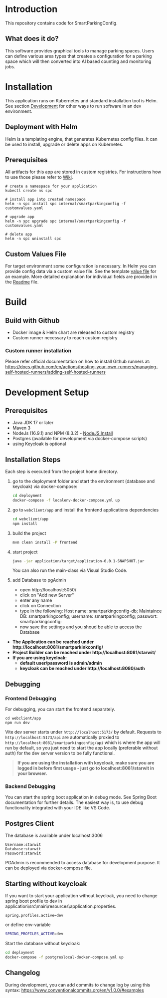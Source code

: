 # Introduction
This repository contains code for SmartParkingConfig. 

## What does it do?
This software provides graphical tools to manage parking spaces. Users can define various area types that creates a configuration for a parking space which will then converted into AI based counting and monitoring jobs.

# Installation
This application runs on Kubernetes and standard installation tool is Helm. See section [Development](#development-setup) for other ways to run software in an dev environment.

## Deployment with Helm
Helm is a templating engine, that generates Kubernetes config files. It can be used to install, upgrade or delete apps on Kubernetes.

## Prerequisites
All artifacts for this app are stored in custom registries. For instructions how to use those please refer to [Wiki](https://dev.azure.com/starwit/Smart%20Parking/_wiki/wikis/Smart-Parking.wiki/97/Build-Infrastructure).

    # create a namespace for your application
    kubectl create ns spc
    
    # install app into created namespace
    helm -n spc install spc internal/smartparkingconfig -f customvalues.yaml

    # upgrade app
    helm -n spc upgrade spc internal/smartparkingconfig -f customvalues.yaml

    # delete app
    helm -n spc uninstall spc

## Custom Values File
For target environment some configuration is necessary. In Helm you can provide config data via a custom value file. See the template [value file](deployment/helm/smartparkingconfig/values-local-tpl.yaml) for an example. More detailed explanation for individual fields are provided in the [Readme](deployment/helm/smartparkingconfig/Readme.md) file.

# Build

## Build with Github
* Docker image & Helm chart are released to custom registry
* Custom runner necessary to reach custom registry

### Custom runner installation
Please refer official documentation on how to install Github runners at:
https://docs.github.com/en/actions/hosting-your-own-runners/managing-self-hosted-runners/adding-self-hosted-runners

# Development Setup
## Prerequisites

* Java JDK 17 or later
* Maven 3
* NodeJs (16.9.1) and NPM (8.3.2) - [NodeJS Install](https://nodejs.org/en/download/package-manager/)
* Postgres (available for development via docker-compose scripts)
* using Keycloak is optional

## Installation Steps

Each step is executed from the project home directory.

1) go to the deployment folder and start the environment (database and keycloak) via docker-compose:

    ```bash
    cd deployment
    docker-compose -f localenv-docker-compose.yml up
    ```

2) go to `webclient/app` and install the frontend applications dependencies

    ```bash
    cd webclient/app
    npm install
    ```

3) build the project

    ```bash
    mvn clean install -P frontend
    ```

4) start project

    ```bash
    java -jar application/target/application-0.0.1-SNAPSHOT.jar
    ```
   You can also run the main-class via Visual Studio Code.

5) add Database to pgAdmin

    * open http://localhost:5050/ 
    * click on "Add new Server"
    * enter any name
    * click on Connection
    * type in the following:
    Host name: smartparkingconfig-db;
    Maintaince DB: smartparkingconfig;
    username: smartparkingconfig;
    passwort: smartparkingconfig:
    * now save the settings and you shoud be able to access the Database

* **The Application can be reached under http://localhost:8081/smartparkinkconfig/**
* **Project Builder can be reached under http://localhost:8081/starwit/**
* **If you are using keycloak:**
    * **default user/password is admin/admin**
    * **keycloak can be reached under http://localhost:8080/auth**

## Debugging

### Frontend Debugging

For debugging, you can start the frontend separately.

```shell
cd webclient/app
npm run dev
```
Vite dev server starts under `http://localhost:5173/` by default.
Requests to `http://localhost:5173/api` are automatically proxied to `http://localhost:8081/smartparkingconfig/api` which is where the app will run by default, so you just need to start the app locally (preferable without auth) for the dev server version to be fully functional.

> **If you are using the installation with keycloak, make sure you are logged in before first usage - just go to localhost:8081/starwit in your browser.**

### Backend Debugging

You can start the spring boot application in debug mode. See Spring Boot documentation for further details. The easiest way is, to use debug functionality integrated with your IDE like VS Code.

## Postgres Client

The database is available under localhost:3006

```
Username:starwit
Database:starwit
Password:starwit
```
PGAdmin is recommended to access database for development purpose. It can be deployed via docker-compose file.

## Starting without keycloak

If you want to start your application without keycloak, you need to change spring boot profile to dev in application\src\main\resources\application.properties.

```properties
spring.profiles.active=dev
```

or define env-variable

```bash
SPRING_PROFILES_ACTIVE=dev
```

Start the database without keycloak:

```bash
cd deployment
docker-compose -f postgreslocal-docker-compose.yml up
```
## Changelog

During development, you can add commits to change log by using this syntax: https://www.conventionalcommits.org/en/v1.0.0/#examples